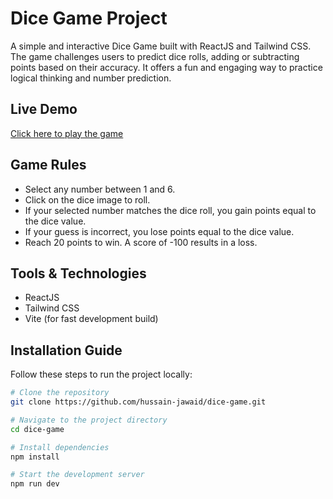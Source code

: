 # Dice Game Project

A simple and interactive Dice Game built with ReactJS and Tailwind CSS. The game challenges users to predict dice rolls, adding or subtracting points based on their accuracy. It offers a fun and engaging way to practice logical thinking and number prediction.

## Live Demo

[Click here to play the game](https://dice-game-fawn-seven.vercel.app)

## Game Rules

- Select any number between 1 and 6.
- Click on the dice image to roll.
- If your selected number matches the dice roll, you gain points equal to the dice value.
- If your guess is incorrect, you lose points equal to the dice value.
- Reach 20 points to win. A score of -100 results in a loss.

## Tools & Technologies

- ReactJS
- Tailwind CSS
- Vite (for fast development build)

## Installation Guide

Follow these steps to run the project locally:

```bash
# Clone the repository
git clone https://github.com/hussain-jawaid/dice-game.git

# Navigate to the project directory
cd dice-game

# Install dependencies
npm install

# Start the development server
npm run dev